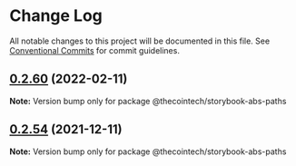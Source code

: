 # Change Log

All notable changes to this project will be documented in this file.
See [Conventional Commits](https://conventionalcommits.org) for commit guidelines.

## [0.2.60](https://github.com/thecointech/thecoin/compare/v0.2.59...v0.2.60) (2022-02-11)

**Note:** Version bump only for package @thecointech/storybook-abs-paths





## [0.2.54](https://github.com/thecointech/thecoin/compare/v0.2.53...v0.2.54) (2021-12-11)

**Note:** Version bump only for package @thecointech/storybook-abs-paths
